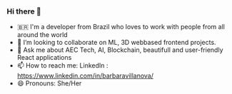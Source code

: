 ### Hi there 👋

<!--
**babivillanova/babivillanova** is a ✨ _special_ ✨ repository because its `README.md` (this file) appears on your GitHub profile. -->
- 🇧🇷 I'm a developer from Brazil who loves to work with people from all around the world 
- 👯 I’m looking to collaborate on ML, 3D webbased frontend projects.
- 💬 Ask me about AEC Tech, AI, Blockchain, beautifull and user-friendly React applications
- 📫 How to reach me: LinkedIn : https://www.linkedin.com/in/barbaravillanova/
- 😄 Pronouns: She/Her
